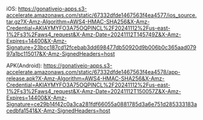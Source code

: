 iOS: https://gonativeio-apps.s3-accelerate.amazonaws.com/static/67332dfde1467563f4ea4577/ios_source.tar.gz?X-Amz-Algorithm=AWS4-HMAC-SHA256&X-Amz-Credential=AKIAYMYFO3A75OQPINCL%2F20241112%2Fus-east-1%2Fs3%2Faws4_request&X-Amz-Date=20241112T145749Z&X-Amz-Expires=14400&X-Amz-Signature=23bcc187cd12fcebab3dd698477db50920d9b006b0c365aad07997a1bc115017&X-Amz-SignedHeaders=host

APK(Android): https://gonativeio-apps.s3-accelerate.amazonaws.com/static/67332dfde1467563f4ea4578/app-release.apk?X-Amz-Algorithm=AWS4-HMAC-SHA256&X-Amz-Credential=AKIAYMYFO3A75OQPINCL%2F20241112%2Fus-east-1%2Fs3%2Faws4_request&X-Amz-Date=20241112T150057Z&X-Amz-Expires=14400&X-Amz-Signature=ce29b14f42c0a3ca281fdf66055a0881785d3a6e751d285333183acedbfa1541&X-Amz-SignedHeaders=host

